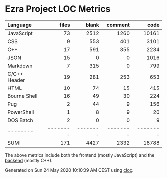 # Ezra Project LOC Metrics

Language|files|blank|comment|code
:-------|-------:|-------:|-------:|-------:
JavaScript|73|2512|1260|10161
CSS|9|553|401|3101
C++|17|591|355|2234
JSON|15|0|0|1016
Markdown|7|315|0|799
C/C++ Header|19|281|253|653
HTML|10|74|15|415
Bourne Shell|16|49|30|224
Pug|2|44|9|156
PowerShell|1|8|9|20
DOS Batch|2|0|0|9
--------|--------|--------|--------|--------
SUM:|171|4427|2332|18788

The above metrics include both the frontend (mostly JavaScript) and the [backend](https://github.com/tobias-klein/node-sword-interface) (mostly C++).

Generated on Sun 24 May 2020 10:10:09 AM CEST using [cloc](https://github.com/AlDanial/cloc).